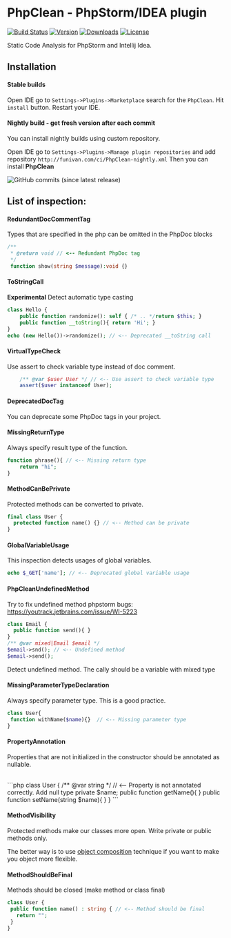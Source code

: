 # PhpClean - PhpStorm/IDEA plugin  

[![Build Status](https://img.shields.io/travis/com/funivan/PhpClean.svg?style=flat-square)](https://travis-ci.com/funivan/PhpClean)
[![Version](https://img.shields.io/jetbrains/plugin/v/11272.svg?style=flat-square)](https://plugins.jetbrains.com/plugin/11272-phpclean)
[![Downloads](https://img.shields.io/jetbrains/plugin/d/11272.svg?style=flat-square)](https://plugins.jetbrains.com/plugin/11272-phpclean)
[![License](https://img.shields.io/github/license/funivan/PhpClean.svg?style=flat-square)](LICENSE.md)



Static Code Analysis for PhpStorm and Intellij Idea.

## Installation
#### Stable builds
Open IDE go to `Settings->Plugins->Marketplace` search for the `PhpClean`.
Hit `install` button. Restart your IDE.

#### Nightly build - get fresh version after each commit
You can install nightly builds using custom repository.
 
Open IDE go to `Settings->Plugins->Manage plugin repositories` and add repository
`http://funivan.com/ci/PhpClean-nightly.xml`
Then you can install **PhpClean**


![GitHub commits (since latest release)](https://img.shields.io/github/commits-since/funivan/PhpClean/latest.svg?style=flat-square)



## List of inspection:
#### RedundantDocCommentTag 
Types that are specified in the php can be omitted in the PhpDoc blocks<br>
```php
/**
 * @return void // <-- Redundant PhpDoc tag
 */
 function show(string $message):void {}
```

#### ToStringCall 
<b>Experimental</b> Detect automatic type casting
```php
class Hello {
    public function randomize(): self { /* .. */return $this; }
    public function __toString(){ return 'Hi'; }
}
echo (new Hello())->randomize(); // <-- Deprecated __toString call
```

#### VirtualTypeCheck 
Use assert to check variable type instead of doc comment.

```php
    /** @var $user User */ // <-- Use assert to check variable type
    assert($user instanceof User);
```

#### DeprecatedDocTag 
You can deprecate some PhpDoc tags in your project.

#### MissingReturnType 
Always specify result type of the function.
```php
function phrase(){ // <-- Missing return type
    return "hi";
}
```

#### MethodCanBePrivate 
Protected methods can be converted to private.
```php
final class User {
  protected function name() {} // <-- Method can be private
}
```

#### GlobalVariableUsage 
This inspection detects usages of global variables.
```php
echo $_GET['name']; // <-- Deprecated global variable usage
```

#### PhpCleanUndefinedMethod 
Try to fix undefined method phpstorm bugs: https://youtrack.jetbrains.com/issue/WI-5223
```php
class Email {
  public function send(){ }
}
/** @var mixed|Email $email */
$email->snd(); // <-- Undefined method
$email->send();
```

Detect undefined method. The cally should be a variable with mixed type

#### MissingParameterTypeDeclaration 
Always specify parameter type. This is a good practice.
```php
class User{
 function withName($name){}  // <-- Missing parameter type
}
```

#### PropertyAnnotation 
Properties that are not initialized in the constructor should be annotated as nullable.

<br>
```php
class User {
 /** @var string */ // <-- Property is not annotated correctly. Add null type
 private $name;
 public function getName(){  }
 public function setName(string $name){  }
}
```

#### MethodVisibility 
Protected methods make our classes more open. Write private or public methods only.

The better way is to use
<a href="https://en.wikipedia.org/wiki/Object_composition">object composition</a> technique
if you want to make you object more flexible.

#### MethodShouldBeFinal 
Methods should be closed (make method or class final)
```php
class User {
 public function name() : string { // <-- Method should be final
   return "";
 }
}
```